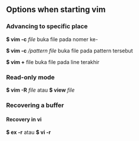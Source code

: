 ## Options when starting vim

### Advancing to specific place 

**$ vim -c** *<number> file*
buka file pada nomer ke-<number>

**$ vim -c** */pattern file*
buka file pada pattern tersebut 

**$ vim +** file 
buka file pada line terakhir 

### Read-only mode

**$ vim -R** *file*
atau
**$ view** *file*

### Recovering a buffer

#### Recovery in vi

**$ ex -r**
atau 
**$ vi -r**



